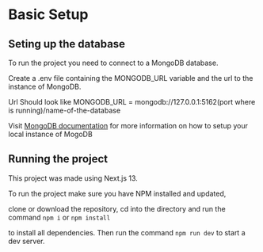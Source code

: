 # Basic Setup

## Seting up the database

To run the project you need to connect to a MongoDB database.

Create a .env file containing the MONGODB_URL variable and the url to the instance of MongoDB.

Url Should look like MONGODB_URL = mongodb://127.0.0.1:5162(port where is running)/name-of-the-database

Visit [MongoDB documentation](https://www.mongodb.com/docs/) for more information on how to setup your local instance of MogoDB

## Running the project 

This project was made using Next.js 13.

To run the project make sure you have NPM installed and updated,

clone or download the repository, cd into the directory and run the command `npm i` or `npm install`

to install all dependencies. Then run the command `npm run dev` to start a dev server.


